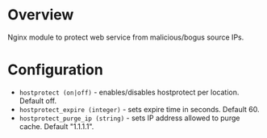 Overview
======================
Nginx module to protect web service from malicious/bogus source IPs.

Configuration
======================
* `hostprotect (on|off)` - enables/disables hostprotect per location. Default off.
* `hostprotect_expire (integer)` - sets expire time in seconds. Default 60.
* `hostprotect_purge_ip (string)` - sets IP address allowed to purge cache. Default "1.1.1.1".

